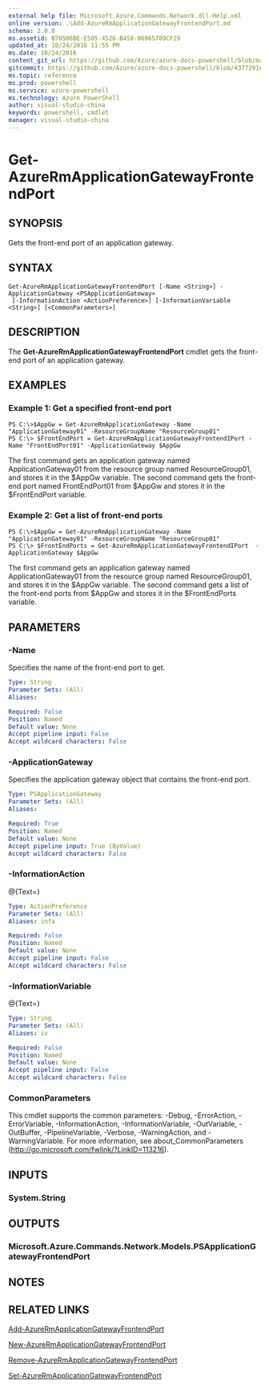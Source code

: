 ```yaml
---
external help file: Microsoft.Azure.Commands.Network.dll-Help.xml
online version: .\Add-AzureRmApplicationGatewayFrontendPort.md
schema: 2.0.0
ms.assetid: B70506BE-E505-4526-B458-06965709CF29
updated_at: 10/24/2016 11:55 PM
ms.date: 10/24/2016
content_git_url: https://github.com/Azure/azure-docs-powershell/blob/master/azureps-cmdlets-docs/ResourceManager/AzureRM.Network/v2.1.0/Get-AzureRmApplicationGatewayFrontendPort.md
gitcommit: https://github.com/Azure/azure-docs-powershell/blob/4377291ee360e58e2c1c5d644155daf6a0279055/azureps-cmdlets-docs/ResourceManager/AzureRM.Network/v2.1.0/Get-AzureRmApplicationGatewayFrontendPort.md
ms.topic: reference
ms.prod: powershell
ms.service: azure-powershell
ms.technology: Azure PowerShell
author: visual-studio-china
keywords: powershell, cmdlet
manager: visual-studio-china
---
```


# Get-AzureRmApplicationGatewayFrontendPort

## SYNOPSIS
Gets the front-end port of an application gateway.

## SYNTAX

```
Get-AzureRmApplicationGatewayFrontendPort [-Name <String>] -ApplicationGateway <PSApplicationGateway>
 [-InformationAction <ActionPreference>] [-InformationVariable <String>] [<CommonParameters>]
```

## DESCRIPTION
The **Get-AzureRmApplicationGatewayFrontendPort** cmdlet gets the front-end port of an application gateway.

## EXAMPLES

### Example 1: Get a specified front-end port
```
PS C:\>$AppGw = Get-AzureRmApplicationGateway -Name "ApplicationGateway01" -ResourceGroupName "ResourceGroup01"
PS C:\> $FrontEndPort = Get-AzureRmApplicationGatewayFrontendIPort -Name "FrontEndPort01" -ApplicationGateway $AppGw
```

The first command gets an application gateway named ApplicationGateway01 from the resource group named ResourceGroup01, and stores it in the $AppGw variable.
The second command gets the front-end port named FrontEndPort01 from $AppGw and stores it in the $FrontEndPort variable.

### Example 2: Get a list of front-end ports
```
PS C:\>$AppGw = Get-AzureRmApplicationGateway -Name "ApplicationGateway01" -ResourceGroupName "ResourceGroup01"
PS C:\> $FrontEndPorts = Get-AzureRmApplicationGatewayFrontendIPort  -ApplicationGateway $AppGw
```

The first command gets an application gateway named ApplicationGateway01 from the resource group named ResourceGroup01, and stores it in the $AppGw variable.
The second command gets a list of the front-end ports from $AppGw and stores it in the $FrontEndPorts variable.

## PARAMETERS

### -Name
Specifies the name of the front-end port to get.

```yaml
Type: String
Parameter Sets: (All)
Aliases: 

Required: False
Position: Named
Default value: None
Accept pipeline input: False
Accept wildcard characters: False
```

### -ApplicationGateway
Specifies the application gateway object that contains the front-end port.

```yaml
Type: PSApplicationGateway
Parameter Sets: (All)
Aliases: 

Required: True
Position: Named
Default value: None
Accept pipeline input: True (ByValue)
Accept wildcard characters: False
```

### -InformationAction
@{Text=}

```yaml
Type: ActionPreference
Parameter Sets: (All)
Aliases: infa

Required: False
Position: Named
Default value: None
Accept pipeline input: False
Accept wildcard characters: False
```

### -InformationVariable
@{Text=}

```yaml
Type: String
Parameter Sets: (All)
Aliases: iv

Required: False
Position: Named
Default value: None
Accept pipeline input: False
Accept wildcard characters: False
```

### CommonParameters
This cmdlet supports the common parameters: -Debug, -ErrorAction, -ErrorVariable, -InformationAction, -InformationVariable, -OutVariable, -OutBuffer, -PipelineVariable, -Verbose, -WarningAction, and -WarningVariable. For more information, see about_CommonParameters (http://go.microsoft.com/fwlink/?LinkID=113216).

## INPUTS

### System.String

## OUTPUTS

### Microsoft.Azure.Commands.Network.Models.PSApplicationGatewayFrontendPort

## NOTES

## RELATED LINKS

[Add-AzureRmApplicationGatewayFrontendPort](./Add-AzureRmApplicationGatewayFrontendPort.md)

[New-AzureRmApplicationGatewayFrontendPort](./New-AzureRmApplicationGatewayFrontendPort.md)

[Remove-AzureRmApplicationGatewayFrontendPort](./Remove-AzureRmApplicationGatewayFrontendPort.md)

[Set-AzureRmApplicationGatewayFrontendPort](./Set-AzureRmApplicationGatewayFrontendPort.md)


